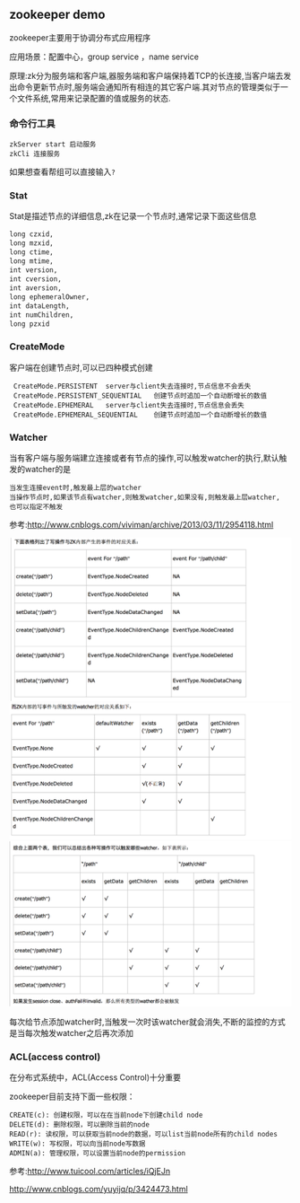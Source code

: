 ## zookeeper demo

zookeeper主要用于协调分布式应用程序

应用场景：配置中心，group service  ，name service

原理:zk分为服务端和客户端,器服务端和客户端保持着TCP的长连接,当客户端去发出命令更新节点时,服务端会通知所有相连的其它客户端.其对节点的管理类似于一个文件系统,常用来记录配置的值或服务的状态.


### 命令行工具


````
zkServer start 启动服务
zkCli 连接服务

````

如果想查看帮组可以直接输入`?`

### Stat

Stat是描述节点的详细信息,zk在记录一个节点时,通常记录下面这些信息

````
long czxid,
long mzxid,
long ctime,
long mtime,
int version,
int cversion,
int aversion,
long ephemeralOwner,
int dataLength,
int numChildren,
long pzxid

````

###  CreateMode

客户端在创建节点时,可以已四种模式创建

````
 CreateMode.PERSISTENT  server与client失去连接时,节点信息不会丢失
 CreateMode.PERSISTENT_SEQUENTIAL   创建节点时追加一个自动断增长的数值
 CreateMode.EPHEMERAL   server与client失去连接时,节点信息会丢失
 CreateMode.EPHEMERAL_SEQUENTIAL    创建节点时追加一个自动断增长的数值
````

### Watcher

当有客户端与服务端建立连接或者有节点的操作,可以触发watcher的执行,默认触发的watcher的是

````
当发生连接event时,触发最上层的watcher
当操作节点时,如果该节点有watcher,则触发watcher,如果没有,则触发最上层watcher,
也可以指定不触发
````

参考:http://www.cnblogs.com/viviman/archive/2013/03/11/2954118.html

![01](./doc/watch01.png)
![02](./doc/watch02.png)
![03](./doc/watch03.png)


每次给节点添加watcher时,当触发一次时该watcher就会消失,不断的监控的方式是当每次触发watcher之后再次添加


### ACL(access control)

在分布式系统中，ACL(Access Control)十分重要

zookeeper目前支持下面一些权限：
````
CREATE(c): 创建权限，可以在在当前node下创建child node
DELETE(d): 删除权限，可以删除当前的node
READ(r): 读权限，可以获取当前node的数据，可以list当前node所有的child nodes
WRITE(w): 写权限，可以向当前node写数据
ADMIN(a): 管理权限，可以设置当前node的permission
````

参考:http://www.tuicool.com/articles/iQjEJn



http://www.cnblogs.com/yuyijq/p/3424473.html
